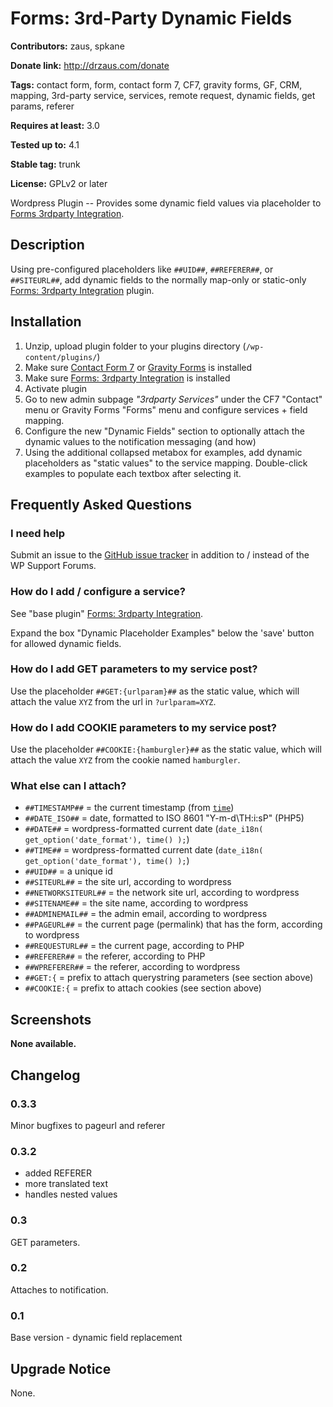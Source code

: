 # Forms: 3rd-Party Dynamic Fields #

**Contributors:** zaus, spkane

**Donate link:** http://drzaus.com/donate

**Tags:** contact form, form, contact form 7, CF7, gravity forms, GF, CRM, mapping, 3rd-party service, services, remote request, dynamic fields, get params, referer

**Requires at least:** 3.0

**Tested up to:** 4.1

**Stable tag:** trunk

**License:** GPLv2 or later

Wordpress Plugin -- Provides some dynamic field values via placeholder to [Forms 3rdparty Integration](https://github.com/zaus/forms-3rdparty-integration).

## Description ##

Using pre-configured placeholders like `##UID##`, `##REFERER##`, or `##SITEURL##`, add dynamic fields to the normally map-only or static-only [Forms: 3rdparty Integration](http://wordpress.org/plugins/forms-3rdparty-integration/) plugin.

## Installation ##

1. Unzip, upload plugin folder to your plugins directory (`/wp-content/plugins/`)
2. Make sure [Contact Form 7]  or [Gravity Forms] is installed
2. Make sure [Forms: 3rdparty Integration](http://wordpress.org/plugins/forms-3rdparty-integration/) is installed
3. Activate plugin
4. Go to new admin subpage _"3rdparty Services"_ under the CF7 "Contact" menu or Gravity Forms "Forms" menu and configure services + field mapping.
5. Configure the new "Dynamic Fields" section to optionally attach the dynamic values to the notification messaging (and how)
6. Using the additional collapsed metabox for examples, add dynamic placeholders as "static values" to the service mapping.  Double-click examples to populate each textbox after selecting it.

[Contact Form 7]: http://wordpress.org/extend/plugins/contact-form-7/ "Contact Form 7"

[Gravity Forms]: http://www.gravityforms.com/ "Gravity Forms"


## Frequently Asked Questions ##

### I need help ###

Submit an issue to the [GitHub issue tracker] in addition to / instead of the WP Support Forums.

[GitHub issue tracker]: https://github.com/zaus/forms-3rdparty-dynamicfields/issues "GitHub issue tracker"


### How do I add / configure a service? ###

See "base plugin" [Forms: 3rdparty Integration](http://wordpress.org/plugins/forms-3rdparty-integration/).


Expand the box "Dynamic Placeholder Examples" below the 'save' button for allowed dynamic fields.

### How do I add GET parameters to my service post? ###

Use the placeholder `##GET:{urlparam}##` as the static value, which will attach the value `XYZ` from the url in `?urlparam=XYZ`.

### How do I add COOKIE parameters to my service post? ###

Use the placeholder `##COOKIE:{hamburgler}##` as the static value, which will attach the value `XYZ` from the cookie named `hamburgler`.

### What else can I attach? ###

* `##TIMESTAMP##` = the current timestamp (from [`time`](http://php.net/manual/en/function.time.php))
* `##DATE_ISO##` = date, formatted to ISO 8601 "Y-m-d\TH:i:sP" (PHP5)
* `##DATE##` = wordpress-formatted current date (`date_i18n( get_option('date_format'), time() );`)
* `##TIME##` = wordpress-formatted current date (`date_i18n( get_option('date_format'), time() );`)
* `##UID##` = a unique id
* `##SITEURL##` = the site url, according to wordpress
* `##NETWORKSITEURL##` = the network site url, according to wordpress
* `##SITENAME##` = the site name, according to wordpress
* `##ADMINEMAIL##` = the admin email, according to wordpress
* `##PAGEURL##` = the current page (permalink) that has the form, according to wordpress
* `##REQUESTURL##` = the current page, according to PHP
* `##REFERER##` = the referer, according to PHP
* `##WPREFERER##` = the referer, according to wordpress
* `##GET:{` = prefix to attach querystring parameters (see section above)
* `##COOKIE:{` = prefix to attach cookies (see section above)

## Screenshots ##

__None available.__

## Changelog ##

### 0.3.3 ###
Minor bugfixes to pageurl and referer

### 0.3.2 ###
* added REFERER
* more translated text
* handles nested values

### 0.3 ###
GET parameters.

### 0.2 ###
Attaches to notification.

### 0.1 ###
Base version - dynamic field replacement

## Upgrade Notice ##

None.